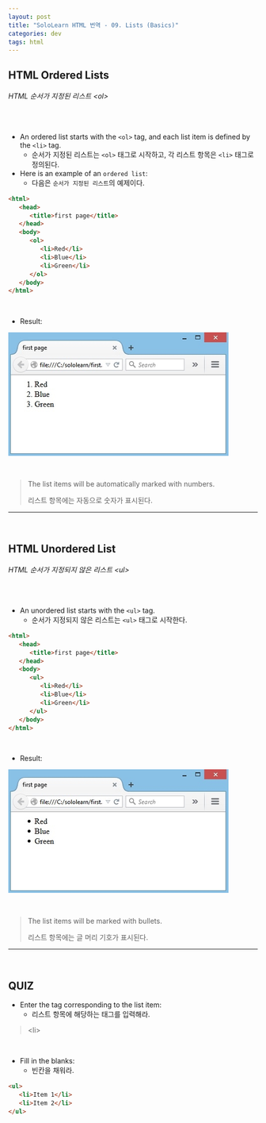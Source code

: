 ```yaml
---
layout: post
title: "SoloLearn HTML 번역 - 09. Lists (Basics)"
categories: dev
tags: html
---
```


## HTML Ordered Lists

###### HTML 순서가 지정된 리스트 \<ol>

<br>

- An ordered list starts with the `<ol>` tag, and each list item is defined by the `<li>` tag.
  - 순서가 지정된 리스트는 `<ol>` 태그로 시작하고, 각 리스트 항목은 `<li>` 태그로 정의된다.
- Here is an example of an `ordered list`:
  - 다음은 `순서가 지정된 리스트`의 예제이다.

```html
<html>
   <head>
      <title>first page</title>
   </head>
   <body>
      <ol>
         <li>Red</li>
         <li>Blue</li>
         <li>Green</li>
      </ol>
   </body>
</html>
```

<br>

- Result:

![sololearn img](/assets/img/sololearn-html-basics-09-01.jpeg)

<br>

> The list items will be automatically marked with numbers.
>
> 리스트 항목에는 자동으로 숫자가 표시된다.

------

<br>

## HTML Unordered List

###### HTML 순서가 지정되지 않은 리스트 \<ul>

<br>

- An unordered list starts with the `<ul>` tag.
  - 순서가 지정되지 않은 리스트는 `<ul>` 태그로 시작한다.

```html
<html>
   <head>
      <title>first page</title>
   </head>
   <body>
      <ul>
         <li>Red</li>
         <li>Blue</li>
         <li>Green</li>
      </ul>
   </body>
</html>
```

<br>

- Result:

![sololearn img](/assets/img/sololearn-html-basics-09-02.jpeg)

<br>

> The list items will be marked with bullets.
>
> 리스트 항목에는 글 머리 기호가 표시된다.

------

<br>

## QUIZ

- Enter the tag corresponding to the list item:
  - 리스트 항목에 해당하는 태그를 입력해라.

> \<li>

<br>

- Fill in the blanks:
  - 빈칸을 채워라.

```html
<ul>
   <li>Item 1</li>
   <li>Item 2</li>
</ul>
```

<br>